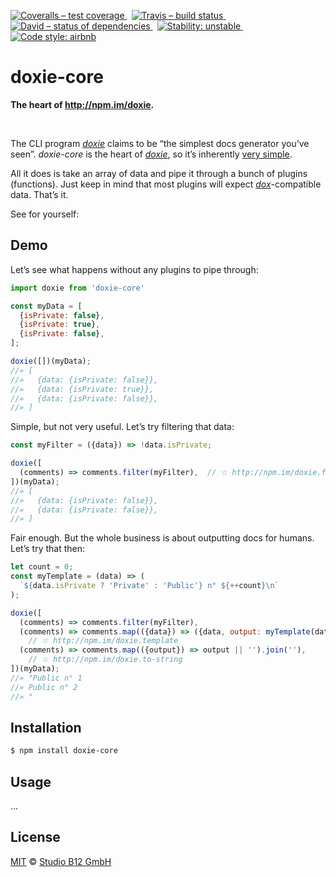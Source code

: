 [![Coveralls – test coverage
](https://img.shields.io/coveralls/studio-b12/doxie-core.svg?style=flat-square)
](https://coveralls.io/r/studio-b12/doxie-core)
 [![Travis – build status
](https://img.shields.io/travis/studio-b12/doxie-core/master.svg?style=flat-square)
](https://travis-ci.org/studio-b12/doxie-core)
 [![David – status of dependencies
](https://img.shields.io/david/studio-b12/doxie-core.svg?style=flat-square)
](https://david-dm.org/studio-b12/doxie-core)
 [![Stability: unstable
](https://img.shields.io/badge/stability-unstable-yellowgreen.svg?style=flat-square)
](https://nodejs.org/api/documentation.html#documentation_stability_index)
 [![Code style: airbnb
](https://img.shields.io/badge/code%20style-airbnb-blue.svg?style=flat-square)
](https://github.com/airbnb/javascript)




doxie-core
==========

**The heart of <http://npm.im/doxie>.**

 

The CLI program [*doxie*][] claims to be “the simplest docs generator you’ve seen”. *doxie-core* is the heart of [*doxie*][], so it’s inherently [very simple][].

All it does is take an array of data and pipe it through a bunch of plugins (functions). Just keep in mind that most plugins will expect [*dox*][]-compatible data. That’s it.

See for yourself:

[*doxie*]:      https://github.com/studio-b12/doxie
[*dox*]:        https://github.com/tj/dox
[very simple]:  ./module




Demo
----

Let’s see what happens without any plugins to pipe through:

```js
import doxie from 'doxie-core'

const myData = [
  {isPrivate: false},
  {isPrivate: true},
  {isPrivate: false},
];

doxie([])(myData);
//» [
//»   {data: {isPrivate: false}},
//»   {data: {isPrivate: true}},
//»   {data: {isPrivate: false}},
//» ]
```


Simple, but not very useful. Let’s try filtering that data:

```js
const myFilter = ({data}) => !data.isPrivate;

doxie([
  (comments) => comments.filter(myFilter),  // ☆ http://npm.im/doxie.filter
])(myData);
//» [
//»   {data: {isPrivate: false}},
//»   {data: {isPrivate: false}},
//» ]
```


Fair enough. But the whole business is about outputting docs for humans. Let’s try that then:

```js
let count = 0;
const myTemplate = (data) => (
  `${data.isPrivate ? 'Private' : 'Public'} n° ${++count}\n`
);

doxie([
  (comments) => comments.filter(myFilter),
  (comments) => comments.map(({data}) => ({data, output: myTemplate(data)})),
    // ☆ http://npm.im/doxie.template
  (comments) => comments.map(({output}) => output || '').join(''),
    // ☆ http://npm.im/doxie.to-string
])(myData);
//» "Public n° 1
//» Public n° 2
//» "
```




Installation
------------

```sh
$ npm install doxie-core
```




Usage
-----

…




License
-------

[MIT][] © [Studio B12 GmbH][]

[MIT]: ./License.md
[Studio B12 GmbH]: http://studio-b12.de
